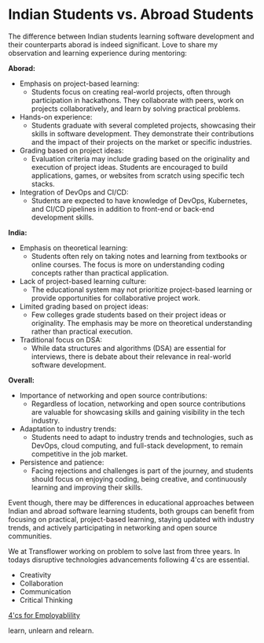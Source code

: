 # Indian Students vs. Abroad Students

The difference between Indian students learning software development and their counterparts aborad is indeed significant. Love to share my observation and learning experience during mentoring:

**Aborad:**
- Emphasis on project-based learning: 
    - Students focus on creating real-world projects, often through participation in hackathons. They collaborate with peers, work on projects collaboratively, and learn by solving practical problems. 
- Hands-on experience: 
    - Students graduate with several completed projects, showcasing their skills in software development. They demonstrate their contributions and the impact of their projects on the market or specific industries.
- Grading based on project ideas: 
    - Evaluation criteria may include grading based on the originality and execution of project ideas. Students are encouraged to build applications, games, or websites from scratch using specific tech stacks.
- Integration of DevOps and CI/CD: 
    - Students are expected to have knowledge of DevOps, Kubernetes, and CI/CD pipelines in addition to front-end or back-end development skills.

**India:**
- Emphasis on theoretical learning: 
    - Students often rely on taking notes and learning from textbooks or online courses. The focus is more on understanding coding concepts rather than practical application.
- Lack of project-based learning culture: 
    - The educational system may not prioritize project-based learning or provide opportunities for collaborative project work.
- Limited grading based on project ideas: 
    - Few colleges grade students based on their project ideas or originality. The emphasis may be more on theoretical understanding rather than practical execution.
- Traditional focus on DSA: 
    - While data structures and algorithms (DSA) are essential for interviews, there is debate about their relevance in real-world software development.

**Overall:**
- Importance of networking and open source contributions: 
    - Regardless of location, networking and open source contributions are valuable for showcasing skills and gaining visibility in the tech industry.
- Adaptation to industry trends: 
    - Students need to adapt to industry trends and technologies, such as DevOps, cloud computing, and full-stack development, to remain competitive in the job market.
- Persistence and patience: 
    - Facing rejections and challenges is part of the journey, and students should focus on enjoying coding, being creative, and continuously learning and improving their skills.

Event though, there may be differences in educational approaches between Indian and abroad software learning students, both groups can benefit from focusing on practical, project-based learning, staying updated with industry trends, and actively participating in networking and open source communities.

We at Transflower working on problem to solve last from three years. In todays disruptive technologies advancements following 4'cs are essential.
- Creativity
- Collaboration
- Communication
- Critical Thinking
<p><a href="https://ravitambade.wordpress.com/2023/02/">4'cs for Employablility</a> </p>
<p>learn, unlearn and relearn.</p>